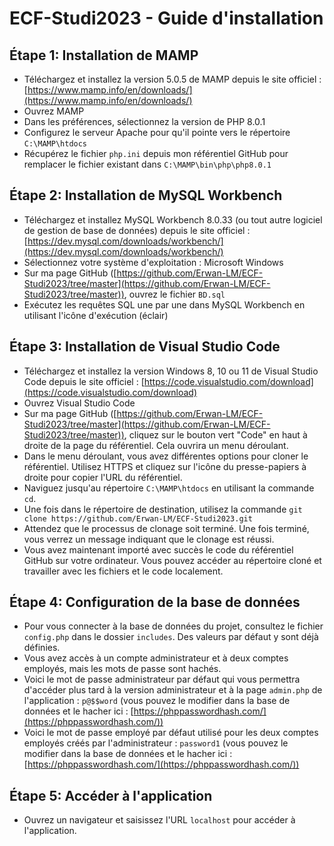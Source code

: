 # ECF-Studi2023 - Guide d'installation

## Étape 1: Installation de MAMP

- Téléchargez et installez la version 5.0.5 de MAMP depuis le site officiel : [https://www.mamp.info/en/downloads/](https://www.mamp.info/en/downloads/)
- Ouvrez MAMP
- Dans les préférences, sélectionnez la version de PHP 8.0.1
- Configurez le serveur Apache pour qu'il pointe vers le répertoire `C:\MAMP\htdocs`
- Récupérez le fichier `php.ini` depuis mon référentiel GitHub pour remplacer le fichier existant dans `C:\MAMP\bin\php\php8.0.1`

## Étape 2: Installation de MySQL Workbench

- Téléchargez et installez MySQL Workbench 8.0.33 (ou tout autre logiciel de gestion de base de données) depuis le site officiel : [https://dev.mysql.com/downloads/workbench/](https://dev.mysql.com/downloads/workbench/)
- Sélectionnez votre système d'exploitation : Microsoft Windows
- Sur ma page GitHub ([https://github.com/Erwan-LM/ECF-Studi2023/tree/master](https://github.com/Erwan-LM/ECF-Studi2023/tree/master)), ouvrez le fichier `BD.sql`
- Exécutez les requêtes SQL une par une dans MySQL Workbench en utilisant l'icône d'exécution (éclair)

## Étape 3: Installation de Visual Studio Code

- Téléchargez et installez la version Windows 8, 10 ou 11 de Visual Studio Code depuis le site officiel : [https://code.visualstudio.com/download](https://code.visualstudio.com/download)
- Ouvrez Visual Studio Code
- Sur ma page GitHub ([https://github.com/Erwan-LM/ECF-Studi2023/tree/master](https://github.com/Erwan-LM/ECF-Studi2023/tree/master)), cliquez sur le bouton vert "Code" en haut à droite de la page du référentiel. Cela ouvrira un menu déroulant.
- Dans le menu déroulant, vous avez différentes options pour cloner le référentiel. Utilisez HTTPS et cliquez sur l'icône du presse-papiers à droite pour copier l'URL du référentiel.
- Naviguez jusqu'au répertoire `C:\MAMP\htdocs` en utilisant la commande `cd`.
- Une fois dans le répertoire de destination, utilisez la commande `git clone https://github.com/Erwan-LM/ECF-Studi2023.git`
- Attendez que le processus de clonage soit terminé. Une fois terminé, vous verrez un message indiquant que le clonage est réussi.
- Vous avez maintenant importé avec succès le code du référentiel GitHub sur votre ordinateur. Vous pouvez accéder au répertoire cloné et travailler avec les fichiers et le code localement.

## Étape 4: Configuration de la base de données

- Pour vous connecter à la base de données du projet, consultez le fichier `config.php` dans le dossier `includes`. Des valeurs par défaut y sont déjà définies.
- Vous avez accès à un compte administrateur et à deux comptes employés, mais les mots de passe sont hachés.
- Voici le mot de passe administrateur par défaut qui vous permettra d'accéder plus tard à la version administrateur et à la page `admin.php` de l'application : `p@$$word` (vous pouvez le modifier dans la base de données et le hacher ici : [https://phppasswordhash.com/](https://phppasswordhash.com/))
- Voici le mot de passe employé par défaut utilisé pour les deux comptes employés créés par l'administrateur : `password1` (vous pouvez le modifier dans la base de données et le hacher ici : [https://phppasswordhash.com/](https://phppasswordhash.com/))

## Étape 5: Accéder à l'application

- Ouvrez un navigateur et saisissez l'URL `localhost` pour accéder à l'application.

 

